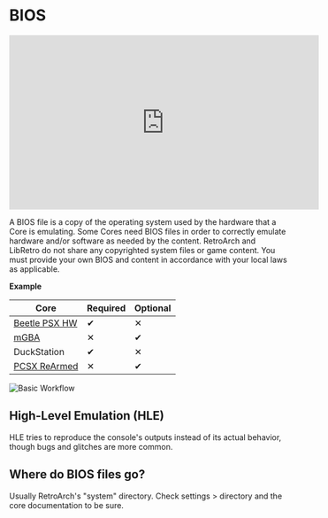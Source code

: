 # BIOS

<iframe width="560" height="315" src="https://www.youtube-nocookie.com/embed/VoZPbBp6sco" frameborder="0" allow="accelerometer; autoplay; clipboard-write; encrypted-media; gyroscope; picture-in-picture" allowfullscreen></iframe>

A BIOS file is a copy of the operating system used by the hardware that a Core is emulating. Some Cores need BIOS files in order to correctly emulate hardware and/or software as needed by the content. RetroArch and LibRetro do not share any copyrighted system files or game content. You must provide your own BIOS and content in accordance with your local laws as applicable.

**Example**

|   Core             |Required                          |Optional|
|----------------|-------------------------------|-----------------------------|
|[Beetle PSX HW](../library/beetle_psx_hw.md)|✔           |    ✕        |
|[mGBA](../library/mgba.md)|✕           |✔            |
|DuckStation|✔|✕|
|[PCSX ReArmed](../library/pcsx_rearmed.md)|✕           |✔            |

![Basic Workflow](https://cdn.discordapp.com/attachments/615183202239381544/757354372064739428/Workflow-Diagram.png)

## High-Level Emulation (HLE)

HLE tries to reproduce the console's outputs instead of its actual behavior, though bugs and glitches are more common.

## Where do BIOS files go?

Usually RetroArch's "system" directory. Check settings > directory and the core documentation to be sure.